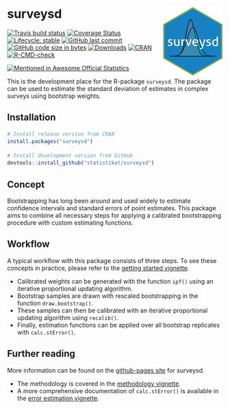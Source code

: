 
# surveysd <img src="man/figures/logo.png" align="right" alt="" />

[![Travis build
status](https://img.shields.io/travis/statistikat/surveysd.svg?logo=travis)](https://app.travis-ci.com/statistikat/surveysd)
[![Coverage
Status](https://img.shields.io/coveralls/github/statistikat/surveysd.svg?colorB=red&logo=codecov)](https://coveralls.io/github/statistikat/surveysd?branch=master)
[![Lifecycle:
stable](https://img.shields.io/badge/lifecycle-maturing-blue.svg?logo=github)](https://lifecycle.r-lib.org/articles/stages.html#stable)
[![GitHub last
commit](https://img.shields.io/github/last-commit/statistikat/surveysd.svg?logo=github)](https://github.com/statistikat/surveysd/commits/master)
[![GitHub code size in
bytes](https://img.shields.io/github/languages/code-size/statistikat/surveysd.svg?logo=github)](https://github.com/statistikat/surveysd)
[![Downloads](http://cranlogs.r-pkg.org/badges/surveysd)](https://CRAN.R-project.org/package=surveysd)
[![CRAN](https://img.shields.io/cran/v/surveysd.svg?colorB=green&logo=R&logoColor=blue&label=CRAN)](https://CRAN.R-project.org/package=surveysd)
[![R-CMD-check](https://github.com/statistikat/surveysd/actions/workflows/R-CMD-check.yaml/badge.svg)](https://github.com/statistikat/surveysd/actions/workflows/R-CMD-check.yaml)

[![Mentioned in Awesome Official
Statistics](https://awesome.re/mentioned-badge.svg)](https://github.com/SNStatComp/awesome-official-statistics-software)

This is the development place for the R-package `surveysd`. The package
can be used to estimate the standard deviation of estimates in complex
surveys using bootstrap weights.

## Installation

``` r
# Install release version from CRAN
install.packages("surveysd")

# Install development version from GitHub
devtools::install_github("statistikat/surveysd")
```

## Concept

Bootstrapping has long been around and used widely to estimate
confidence intervals and standard errors of point estimates. This
package aims to combine all necessary steps for applying a calibrated
bootstrapping procedure with custom estimating functions.

## Workflow

A typical workflow with this package consists of three steps. To see
these concepts in practice, please refer to the [getting started
vignette](https://statistikat.github.io/surveysd/articles/surveysd.html).

- Calibrated weights can be generated with the function `ipf()` using an
  iterative proportional updating algorithm.
- Bootstrap samples are drawn with rescaled bootstrapping in the
  function `draw.bootstrap()`.
- These samples can then be calibrated with an iterative proportional
  updating algorithm using `recalib()`.
- Finally, estimation functions can be applied over all bootstrap
  replicates with `calc.stError()`.

## Further reading

More information can be found on the [github-pages
site](https://statistikat.github.io/surveysd/) for surveysd.

- The methodology is covered in the [methodology
  vignette](https://statistikat.github.io/surveysd/articles/methodology.html).
- A more comprehensive documentation of `calc.stError()` is available in
  the [error estimation
  vignette](https://statistikat.github.io/surveysd/articles/error_estimation.html).

